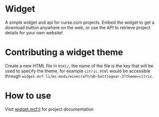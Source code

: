# Widget

A simple widget and api for curse.com projects. Embed the widget to get a
download button anywhere on the web, or use the API to retrieve project details
for your own website!

# Contributing a widget theme

Create a new HTML file in ```html/```, the name of the file is the key that will
be used to specify the theme, for example ```citric.html``` would be accessible
through ```widget.mcf.li/mc-mods/minecraft/mb-battlegear-2?theme=citric```.

# How to use

Visit [widget.mcf.li](http://widget.mcf.li) for project documentation